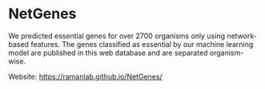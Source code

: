 # NetGenes

We predicted essential genes for over 2700 organisms only using network-based features. The genes classified as essential by our machine learning model are published in this web database and are separated organism-wise.

Website: https://ramanlab.github.io/NetGenes/
